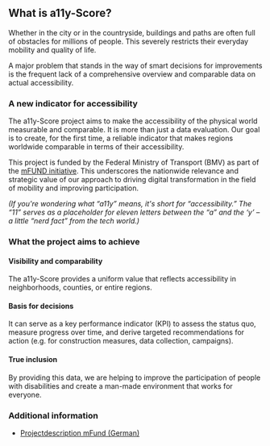 ## What is a11y-Score?

Whether in the city or in the countryside, buildings and paths are often full of obstacles for millions of people. This severely restricts their everyday mobility and quality of life.

A major problem that stands in the way of smart decisions for improvements is the frequent lack of a comprehensive overview and comparable data on actual accessibility.

### A new indicator for accessibility

The a11y-Score project aims to make the accessibility of the physical world measurable and comparable. It is more than just a data evaluation. Our goal is to create, for the first time, a reliable indicator that makes regions worldwide comparable in terms of their accessibility.

This project is funded by the Federal Ministry of Transport (BMV) as part of the [mFUND initiative](https://www.bmv.de/SharedDocs/DE/Artikel/DG/mfund-projekte/a11y.html). This underscores the nationwide relevance and strategic value of our approach to driving digital transformation in the field of mobility and improving participation.

_(If you're wondering what “a11y” means, it's short for “accessibility.” The “11” serves as a placeholder for eleven letters between the “a” and the ‘y’ – a little “nerd fact” from the tech world.)_

### What the project aims to achieve

#### Visibility and comparability

The a11y-Score provides a uniform value that reflects accessibility in neighborhoods, counties, or entire regions.

#### Basis for decisions

It can serve as a key performance indicator (KPI) to assess the status quo, measure progress over time, and derive targeted recommendations for action (e.g. for construction measures, data collection, campaigns).

#### True inclusion

By providing this data, we are helping to improve the participation of people with disabilities and create a man-made environment that works for everyone.

### Additional information

* [Projectdescription mFund (German)](https://www.bmv.de/SharedDocs/DE/Artikel/DG/mfund-projekte/a11y.html)
